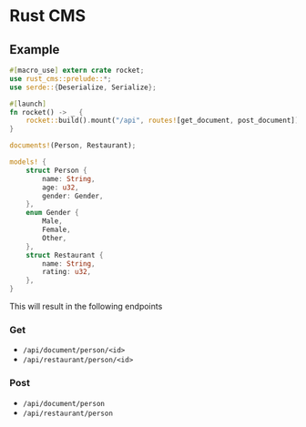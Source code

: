 # Rust CMS

## Example

```rust
#[macro_use] extern crate rocket;
use rust_cms::prelude::*;
use serde::{Deserialize, Serialize};

#[launch]
fn rocket() -> _ {
    rocket::build().mount("/api", routes![get_document, post_document])
}

documents!(Person, Restaurant);

models! {
    struct Person {
        name: String,
        age: u32,
        gender: Gender,
    },
    enum Gender {
        Male,
        Female,
        Other,
    },
    struct Restaurant {
        name: String,
        rating: u32,
    },
}
```
This will result in the following endpoints

### Get
- `/api/document/person/<id>`
- `/api/restaurant/person/<id>`

### Post
- `/api/document/person`
- `/api/restaurant/person`

